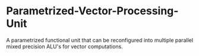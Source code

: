# Parametrized-Vector-Processing-Unit
A parametrized functional unit that can be reconfigured into multiple parallel mixed precision ALU's for vector computations.
